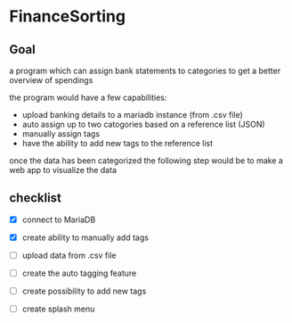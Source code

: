 # FinanceSorting
## Goal

a program which can assign bank statements to categories to get a better overview of spendings

the program would have a few capabilities:
- upload banking details to a mariadb instance (from .csv file)
- auto assign up to two catogories based on a reference list (JSON)
- manually assign tags
- have the ability to add new tags to the reference list

once the data has been categorized the following step would be to make a web app to visualize the data


## checklist
- [X] connect to MariaDB
- [X] create ability to manually add tags
- [ ] upload data from .csv file
- [ ] create the auto tagging feature
- [ ] create possibility to add new tags
- [ ] create splash menu

